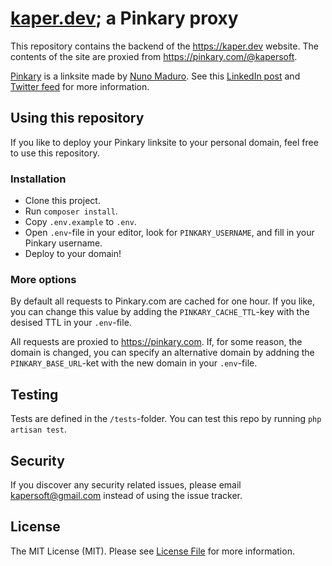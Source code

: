# [kaper.dev](https://kaper.dev); a Pinkary proxy

This repository contains the backend of the <https://kaper.dev> website. The contents of the site are proxied from <https://pinkary.com/@kapersoft>.

[Pinkary](pinkary.com) is a linksite made by [Nuno Maduro](https://github.com/nunomaduro). See this [LinkedIn post](https://www.linkedin.com/posts/nunomaduro_pinkary-update-for-you-sort-your-links-by-activity-7165462165611659264-mU3J/) and [Twitter feed](https://twitter.com/enunomaduro/status/1759576002626261300) for more information.

## Using this repository

If you like to deploy your Pinkary linksite to your personal domain, feel free to use this repository.

### Installation

- Clone this project.
- Run `composer install`.
- Copy `.env.example` to `.env`.
- Open `.env`-file in your editor, look for `PINKARY_USERNAME`, and fill in your Pinkary username.
- Deploy to your domain!

### More options

By default all requests to Pinkary.com are cached for one hour. If you like, you can change this value by adding the `PINKARY_CACHE_TTL`-key with the desised TTL in your `.env`-file.

All requests are proxied to <https://pinkary.com>. If, for some reason, the domain is changed, you can specify an alternative domain by addning the `PINKARY_BASE_URL`-ket with the new domain in your `.env`-file.

## Testing

Tests are defined in the `/tests`-folder. You can test this repo by running `php artisan test`.

## Security

If you discover any security related issues, please email <kapersoft@gmail.com> instead of using the issue tracker.

## License

The MIT License (MIT). Please see [License File](LICENSE.txt) for more information.
